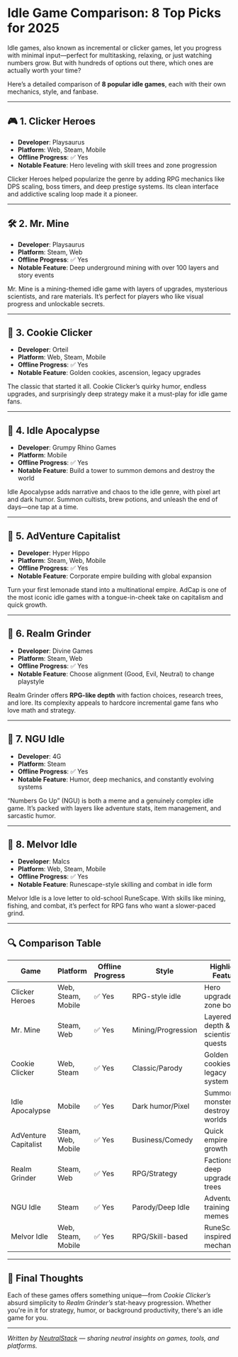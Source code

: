 # Idle Game Comparison: 8 Top Picks for 2025

Idle games, also known as incremental or clicker games, let you progress with minimal input—perfect for multitasking, relaxing, or just watching numbers grow. But with hundreds of options out there, which ones are actually worth your time?

Here’s a detailed comparison of **8 popular idle games**, each with their own mechanics, style, and fanbase.

---

## 🎮 1. **Clicker Heroes**
- **Developer**: Playsaurus
- **Platform**: Web, Steam, Mobile
- **Offline Progress**: ✅ Yes
- **Notable Feature**: Hero leveling with skill trees and zone progression

Clicker Heroes helped popularize the genre by adding RPG mechanics like DPS scaling, boss timers, and deep prestige systems. Its clean interface and addictive scaling loop made it a pioneer.

---

## 🛠️ 2. **Mr. Mine**
- **Developer**: Playsaurus
- **Platform**: Steam, Web
- **Offline Progress**: ✅ Yes
- **Notable Feature**: Deep underground mining with over 100 layers and story events

Mr. Mine is a mining-themed idle game with layers of upgrades, mysterious scientists, and rare materials. It’s perfect for players who like visual progress and unlockable secrets.

---

## 🍪 3. **Cookie Clicker**
- **Developer**: Orteil
- **Platform**: Web, Steam, Mobile
- **Offline Progress**: ✅ Yes
- **Notable Feature**: Golden cookies, ascension, legacy upgrades

The classic that started it all. Cookie Clicker’s quirky humor, endless upgrades, and surprisingly deep strategy make it a must-play for idle game fans.

---

## 🧟 4. **Idle Apocalypse**
- **Developer**: Grumpy Rhino Games
- **Platform**: Mobile
- **Offline Progress**: ✅ Yes
- **Notable Feature**: Build a tower to summon demons and destroy the world

Idle Apocalypse adds narrative and chaos to the idle genre, with pixel art and dark humor. Summon cultists, brew potions, and unleash the end of days—one tap at a time.

---

## 💼 5. **AdVenture Capitalist**
- **Developer**: Hyper Hippo
- **Platform**: Steam, Web, Mobile
- **Offline Progress**: ✅ Yes
- **Notable Feature**: Corporate empire building with global expansion

Turn your first lemonade stand into a multinational empire. AdCap is one of the most iconic idle games with a tongue-in-cheek take on capitalism and quick growth.

---

## 🧙 6. **Realm Grinder**
- **Developer**: Divine Games
- **Platform**: Steam, Web
- **Offline Progress**: ✅ Yes
- **Notable Feature**: Choose alignment (Good, Evil, Neutral) to change playstyle

Realm Grinder offers **RPG-like depth** with faction choices, research trees, and lore. Its complexity appeals to hardcore incremental game fans who love math and strategy.

---

## 🚀 7. **NGU Idle**
- **Developer**: 4G
- **Platform**: Steam
- **Offline Progress**: ✅ Yes
- **Notable Feature**: Humor, deep mechanics, and constantly evolving systems

“Numbers Go Up” (NGU) is both a meme and a genuinely complex idle game. It’s packed with layers like adventure stats, item management, and sarcastic humor.

---

## 🧱 8. **Melvor Idle**
- **Developer**: Malcs
- **Platform**: Web, Steam, Mobile
- **Offline Progress**: ✅ Yes
- **Notable Feature**: Runescape-style skilling and combat in idle form

Melvor Idle is a love letter to old-school RuneScape. With skills like mining, fishing, and combat, it’s perfect for RPG fans who want a slower-paced grind.

---

## 🔍 Comparison Table

| Game                | Platform           | Offline Progress | Style               | Highlight Feature                    |
|---------------------|--------------------|------------------|---------------------|--------------------------------------|
| Clicker Heroes       | Web, Steam, Mobile | ✅ Yes            | RPG-style idle       | Hero upgrades & zone bosses          |
| Mr. Mine             | Steam, Web         | ✅ Yes            | Mining/Progression   | Layered depth & scientist quests     |
| Cookie Clicker       | Web, Steam         | ✅ Yes            | Classic/Parody       | Golden cookies & legacy system       |
| Idle Apocalypse      | Mobile             | ✅ Yes            | Dark humor/Pixel     | Summon monsters & destroy worlds     |
| AdVenture Capitalist | Steam, Web, Mobile | ✅ Yes            | Business/Comedy      | Quick empire growth                  |
| Realm Grinder        | Steam, Web         | ✅ Yes            | RPG/Strategy         | Factions & deep upgrade trees        |
| NGU Idle             | Steam              | ✅ Yes            | Parody/Deep Idle     | Adventure, training & memes          |
| Melvor Idle          | Web, Steam, Mobile | ✅ Yes            | RPG/Skill-based      | RuneScape-inspired idle mechanics    |

---

## 🎯 Final Thoughts

Each of these games offers something unique—from *Cookie Clicker’s* absurd simplicity to *Realm Grinder’s* stat-heavy progression. Whether you're in it for strategy, humor, or background productivity, there's an idle game for you.

---

*Written by [NeutralStack](https://github.com/neutralstack) — sharing neutral insights on games, tools, and platforms.*

